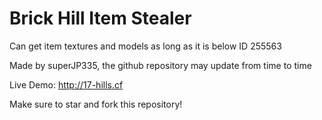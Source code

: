 # Brick Hill Item Stealer
Can get item textures and models as long as it is below ID 255563

Made by superJP335, the github repository may update from time to time

Live Demo: http://17-hills.cf

Make sure to star and fork this repository!
